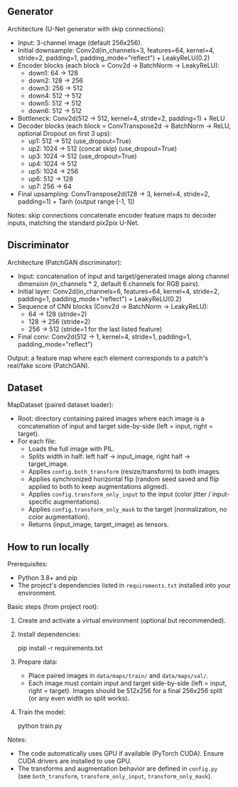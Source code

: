 Generator
---------

Architecture (U-Net generator with skip connections):

- Input: 3-channel image (default 256x256).
- Initial downsample: Conv2d(in_channels=3, features=64, kernel=4, stride=2, padding=1, padding_mode="reflect") + LeakyReLU(0.2)
- Encoder blocks (each block = Conv2d -> BatchNorm -> LeakyReLU):
  - down1: 64 -> 128
  - down2: 128 -> 256
  - down3: 256 -> 512
  - down4: 512 -> 512
  - down5: 512 -> 512
  - down6: 512 -> 512
- Bottleneck: Conv2d(512 -> 512, kernel=4, stride=2, padding=1) + ReLU
- Decoder blocks (each block = ConvTranspose2d -> BatchNorm -> ReLU, optional Dropout on first 3 ups):
  - up1: 512 -> 512 (use_dropout=True)
  - up2: 1024 -> 512 (concat skip) (use_dropout=True)
  - up3: 1024 -> 512 (use_dropout=True)
  - up4: 1024 -> 512
  - up5: 1024 -> 256
  - up6: 512 -> 128
  - up7: 256 -> 64
- Final upsampling: ConvTranspose2d(128 -> 3, kernel=4, stride=2, padding=1) + Tanh (output range [-1, 1])

Notes: skip connections concatenate encoder feature maps to decoder inputs, matching the standard pix2pix U-Net.

Discriminator
-------------

Architecture (PatchGAN discriminator):

- Input: concatenation of input and target/generated image along channel dimension (in_channels * 2, default 6 channels for RGB pairs).
- Initial layer: Conv2d(in_channels=6, features=64, kernel=4, stride=2, padding=1, padding_mode="reflect") + LeakyReLU(0.2)
- Sequence of CNN blocks (Conv2d -> BatchNorm -> LeakyReLU):
  - 64 -> 128 (stride=2)
  - 128 -> 256 (stride=2)
  - 256 -> 512 (stride=1 for the last listed feature)
- Final conv: Conv2d(512 -> 1, kernel=4, stride=1, padding=1, padding_mode="reflect")

Output: a feature map where each element corresponds to a patch's real/fake score (PatchGAN).

Dataset
-------

MapDataset (paired dataset loader):

- Root: directory containing paired images where each image is a concatenation of input and target side-by-side (left = input, right = target).
- For each file:
  - Loads the full image with PIL.
  - Splits width in half: left half -> input_image, right half -> target_image.
  - Applies `config.both_transform` (resize/transform) to both images.
  - Applies synchronized horizontal flip (random seed saved and flip applied to both to keep augmentations aligned).
  - Applies `config.transform_only_input` to the input (color jitter / input-specific augmentations).
  - Applies `config.transform_only_mask` to the target (normalization, no color augmentation).
  - Returns (input_image, target_image) as tensors.

How to run locally
------------------

Prerequisites:

- Python 3.8+ and pip
- The project's dependencies listed in `requirements.txt` installed into your environment.

Basic steps (from project root):

1. Create and activate a virtual environment (optional but recommended).

2. Install dependencies:

   pip install -r requirements.txt

3. Prepare data:

   - Place paired images in `data/maps/train/` and `data/maps/val/`.
   - Each image must contain input and target side-by-side (left = input, right = target). Images should be 512x256 for a final 256x256 split (or any even width so split works).

4. Train the model:

   python train.py

Notes:

- The code automatically uses GPU if available (PyTorch CUDA). Ensure CUDA drivers are installed to use GPU.
- The transforms and augmentation behavior are defined in `config.py` (see `both_transform`, `transform_only_input`, `transform_only_mask`).
